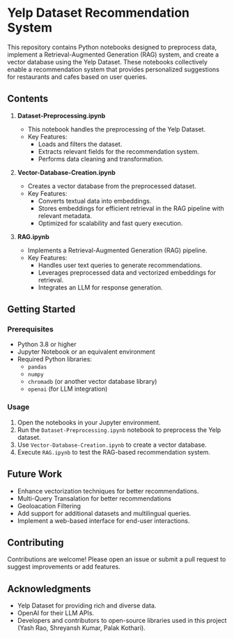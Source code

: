 
# Yelp Dataset Recommendation System

This repository contains Python notebooks designed to preprocess data, implement a Retrieval-Augmented Generation (RAG) system, and create a vector database using the Yelp Dataset. These notebooks collectively enable a recommendation system that provides personalized suggestions for restaurants and cafes based on user queries.

## Contents

1. **Dataset-Preprocessing.ipynb**
   - This notebook handles the preprocessing of the Yelp Dataset.
   - Key Features:
     - Loads and filters the dataset.
     - Extracts relevant fields for the recommendation system.
     - Performs data cleaning and transformation.

2. **Vector-Database-Creation.ipynb**
   - Creates a vector database from the preprocessed dataset.
   - Key Features:
     - Converts textual data into embeddings.
     - Stores embeddings for efficient retrieval in the RAG pipeline with relevant metadata.
     - Optimized for scalability and fast query execution.

3. **RAG.ipynb**
   - Implements a Retrieval-Augmented Generation (RAG) pipeline.
   - Key Features:
     - Handles user text queries to generate recommendations.
     - Leverages preprocessed data and vectorized embeddings for retrieval.
     - Integrates an LLM for response generation.

## Getting Started

### Prerequisites
- Python 3.8 or higher
- Jupyter Notebook or an equivalent environment
- Required Python libraries:
  - `pandas`
  - `numpy`
  - `chromadb` (or another vector database library)
  - `openai` (for LLM integration)

### Usage
1. Open the notebooks in your Jupyter environment.
2. Run the `Dataset-Preprocessing.ipynb` notebook to preprocess the Yelp dataset.
3. Use `Vector-Database-Creation.ipynb` to create a vector database.
4. Execute `RAG.ipynb` to test the RAG-based recommendation system.

## Future Work
- Enhance vectorization techniques for better recommendations.
- Multi-Query Transalation for better recommendations
- Geoloacation Filtering
- Add support for additional datasets and multilingual queries.
- Implement a web-based interface for end-user interactions.

## Contributing
Contributions are welcome! Please open an issue or submit a pull request to suggest improvements or add features.

## Acknowledgments
- Yelp Dataset for providing rich and diverse data.
- OpenAI for their LLM APIs.
- Developers and contributors to open-source libraries used in this project (Yash Rao, Shreyansh Kumar, Palak Kothari).
